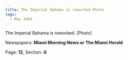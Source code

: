 ```yaml
---  
title: The Imperial Bahama is reworked Photo  
tags:  
  - May 1964  
---  
```

  
The Imperial Bahama is reworked. [Photo]  
  
Newspapers: **Miami Morning News or The Miami Herald**  
  
Page: **12**, Section: **G** 
